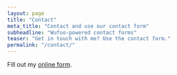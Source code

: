 ```yaml
---
layout: page
title: "Contact"
meta_title: "Contact and use our contact form"
subheadline: "Wufoo-powered contact forms"
teaser: "Get in touch with me? Use the contact form."
permalink: "/contact/"
---
```

<div id="wufoo-z1fpdzjc1ajsbq9"> Fill out my <a href="https://state.wufoo.com/forms/z1fpdzjc1ajsbq9">online form</a>. </div> <script type="text/javascript"> var z1fpdzjc1ajsbq9; (function(d, t) { var s = d.createElement(t), options = { 'userName':'state', 'formHash':'z1fpdzjc1ajsbq9', 'autoResize':true, 'height':'437', 'async':true, 'host':'wufoo.com', 'header':'show', 'ssl':true }; s.src = ('https:' == d.location.protocol ?'https://':'http://') + 'secure.wufoo.com/scripts/embed/form.js'; s.onload = s.onreadystatechange = function() { var rs = this.readyState; if (rs) if (rs != 'complete') if (rs != 'loaded') return; try { z1fpdzjc1ajsbq9 = new WufooForm(); z1fpdzjc1ajsbq9.initialize(options); z1fpdzjc1ajsbq9.display(); } catch (e) { } }; var scr = d.getElementsByTagName(t)[0], par = scr.parentNode; par.insertBefore(s, scr); })(document, 'script'); </script>
